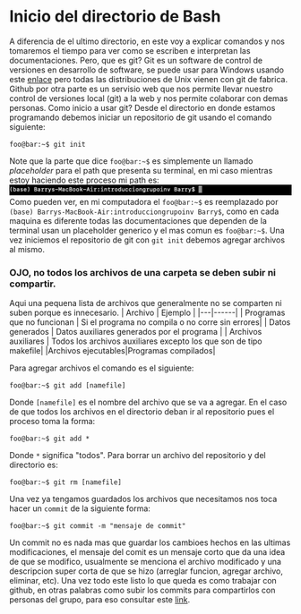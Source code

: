 # Inicio del directorio de Bash

A diferencia de el ultimo directorio, en este voy a explicar comandos y nos tomaremos el tiempo para ver como se escriben e interpretan las documentaciones.
Pero, que es git? Git es un software de control de versiones en desarrollo de software, se puede usar para Windows usando este [enlace](https://git-scm.com/) pero todas las distribuciones de Unix vienen con git de fabrica. Github por otra parte es un servisio web que nos permite llevar nuestro control de versiones local (git) a la web y nos permite colaborar con demas personas.
Como inicio a usar git?
Desde el directorio en donde estamos programando debemos iniciar un repositorio de git usando el comando siguiente:
```console
foo@bar:~$ git init
```
Note que la parte que dice `foo@bar:~$` es simplemente un llamado *placeholder* para el path que presenta su terminal, en mi caso mientras estoy haciendo este proceso mi path es:
![screenshot de mi terminal](https://github.com/IfisUASD/IntroduccionalGrupo/blob/main/Imagenes/19AAFB66-C094-4158-87FB-6500914CA517_4_5005_c.jpeg)
Como pueden ver, en mi computadora el `foo@bar:~$` es reemplazado por `(base) Barrys-MacBook-Air:introducciongrupoinv Barry$`, como en cada maquina es diferente todas las documentaciones que dependen de la terminal usan un placeholder generico y el mas comun es `foo@bar:~$`.
Una vez iniciemos el repositorio de git con `git init` debemos agregar archivos al mismo.
### OJO, no todos los archivos de una carpeta se deben subir ni compartir.
Aqui una pequena lista de archivos que generalmente no se comparten ni suben porque es innecesario. 
| Archivo | Ejemplo |
|---|------|
| Programas que no funcionan | Si el programa no compila o no corre sin errores|
| Datos generados | Datos auxiliares generados por el programa |
| Archivos auxiliares | Todos los archivos auxiliares excepto los que son de tipo makefile|
|Archivos ejecutables|Programas compilados|

Para agregar archivos el comando es el siguiente:
```console
foo@bar:~$ git add [namefile]
```
Donde `[namefile]` es el nombre del archivo que se va a agregar. En el caso de que todos los archivos en el directorio deban ir al repositorio pues el proceso toma la forma:
```console
foo@bar:~$ git add *
```
Donde `*` significa "todos". Para borrar un archivo del repositorio y del directorio es:
```console
foo@bar:~$ git rm [namefile]
```
Una vez ya tengamos guardados los archivos que necesitamos nos toca hacer un `commit` de la siguiente forma:
```console
foo@bar:~$ git commit -m "mensaje de commit"
```
Un commit no es nada mas que guardar los cambioes hechos en las ultimas modificaciones, el mensaje del comit es un mensaje corto que da una idea de que se modifico, usualmente se menciona el archivo modificado y una descripcion super corta de que se hizo (arreglar funcion, agregar archivo, eliminar, etc).
Una vez todo este listo lo que queda es como trabajar con github, en otras palabras como subir los commits para compartirlos con personas del grupo, para eso consultar este [link](https://docs.github.com/en/get-started/using-git/pushing-commits-to-a-remote-repository).
